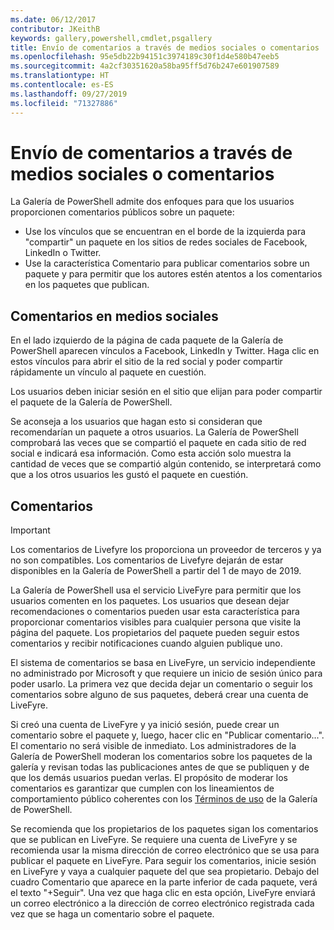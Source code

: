 ```yaml
---
ms.date: 06/12/2017
contributor: JKeithB
keywords: gallery,powershell,cmdlet,psgallery
title: Envío de comentarios a través de medios sociales o comentarios
ms.openlocfilehash: 95e5db22b94151c3974189c30f1d4e580b47eeb5
ms.sourcegitcommit: 4a2cf30351620a58ba95ff5d76b247e601907589
ms.translationtype: HT
ms.contentlocale: es-ES
ms.lasthandoff: 09/27/2019
ms.locfileid: "71327886"
---
```

# <a name="providing-feedback-via-social-media-or-comments"></a>Envío de comentarios a través de medios sociales o comentarios

La Galería de PowerShell admite dos enfoques para que los usuarios proporcionen comentarios públicos sobre un paquete:

- Use los vínculos que se encuentran en el borde de la izquierda para "compartir" un paquete en los sitios de redes sociales de Facebook, LinkedIn o Twitter.
- Use la característica Comentario para publicar comentarios sobre un paquete y para permitir que los autores estén atentos a los comentarios en los paquetes que publican.

## <a name="social-media-feedback"></a>Comentarios en medios sociales

En el lado izquierdo de la página de cada paquete de la Galería de PowerShell aparecen vínculos a Facebook, LinkedIn y Twitter.
Haga clic en estos vínculos para abrir el sitio de la red social y poder compartir rápidamente un vínculo al paquete en cuestión.

Los usuarios deben iniciar sesión en el sitio que elijan para poder compartir el paquete de la Galería de PowerShell.

Se aconseja a los usuarios que hagan esto si consideran que recomendarían un paquete a otros usuarios.
La Galería de PowerShell comprobará las veces que se compartió el paquete en cada sitio de red social e indicará esa información.
Como esta acción solo muestra la cantidad de veces que se compartió algún contenido, se interpretará como que a los otros usuarios les gustó el paquete en cuestión.

## <a name="comments"></a>Comentarios

> [!IMPORTANT]
> Los comentarios de Livefyre los proporciona un proveedor de terceros y ya no son compatibles.
> Los comentarios de Livefyre dejarán de estar disponibles en la Galería de PowerShell a partir del 1 de mayo de 2019. 

La Galería de PowerShell usa el servicio LiveFyre para permitir que los usuarios comenten en los paquetes.
Los usuarios que desean dejar recomendaciones o comentarios pueden usar esta característica para proporcionar comentarios visibles para cualquier persona que visite la página del paquete.
Los propietarios del paquete pueden seguir estos comentarios y recibir notificaciones cuando alguien publique uno.

El sistema de comentarios se basa en LiveFyre, un servicio independiente no administrado por Microsoft y que requiere un inicio de sesión único para poder usarlo.
La primera vez que decida dejar un comentario o seguir los comentarios sobre alguno de sus paquetes, deberá crear una cuenta de LiveFyre.

Si creó una cuenta de LiveFyre y ya inició sesión, puede crear un comentario sobre el paquete y, luego, hacer clic en "Publicar comentario...". El comentario no será visible de inmediato.
Los administradores de la Galería de PowerShell moderan los comentarios sobre los paquetes de la galería y revisan todas las publicaciones antes de que se publiquen y de que los demás usuarios puedan verlas.
El propósito de moderar los comentarios es garantizar que cumplen con los lineamientos de comportamiento público coherentes con los [Términos de uso](https://www.powershellgallery.com/policies/Terms) de la Galería de PowerShell.

Se recomienda que los propietarios de los paquetes sigan los comentarios que se publican en LiveFyre.
Se requiere una cuenta de LiveFyre y se recomienda usar la misma dirección de correo electrónico que se usa para publicar el paquete en LiveFyre.
Para seguir los comentarios, inicie sesión en LiveFyre y vaya a cualquier paquete del que sea propietario.
Debajo del cuadro Comentario que aparece en la parte inferior de cada paquete, verá el texto "+Seguir".
Una vez que haga clic en esta opción, LiveFyre enviará un correo electrónico a la dirección de correo electrónico registrada cada vez que se haga un comentario sobre el paquete.

